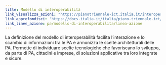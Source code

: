 ```yaml
---
title: Modello di interoperabilità
link_visualizza_azioni: "https://pianotriennale-ict.italia.it/interoperabilita/"
link_approfondisci: "https://docs.italia.it/italia/piano-triennale-ict/pianotriennale-ict-doc/it/2019-2021/04_modello-di-interoperabilita.html#scenario"
link_linee_azione: pa/modello-di-interoperabilita/linea-azione
---
```


La definizione del modello di interoperabilità facilita l’interazione e lo
scambio di informazioni tra le PA e armonizza le scelte architetturali delle PA.
Permette di individuare scelte tecnologiche che favoriscano lo sviluppo, da
parte di PA, cittadini e imprese, di soluzioni applicative tra loro integrate e
sicure.

